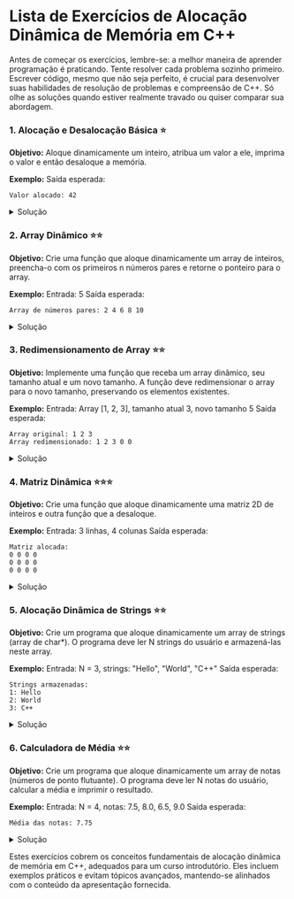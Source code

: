 # Lista de Exercícios de Alocação Dinâmica de Memória em C++

Antes de começar os exercícios, lembre-se: a melhor maneira de aprender programação é praticando. Tente resolver cada problema sozinho primeiro. Escrever código, mesmo que não seja perfeito, é crucial para desenvolver suas habilidades de resolução de problemas e compreensão de C++. Só olhe as soluções quando estiver realmente travado ou quiser comparar sua abordagem.

### 1. Alocação e Desalocação Básica ⭐
**Objetivo:** Aloque dinamicamente um inteiro, atribua um valor a ele, imprima o valor e então desaloque a memória.

**Exemplo:**
Saída esperada:
```
Valor alocado: 42
```

<details>
<summary>Solução</summary>

```cpp
#include <iostream>

int main() {
    int* ptr = new int;
    *ptr = 42;
    
    std::cout << "Valor alocado: " << *ptr << std::endl;
    
    delete ptr;
    ptr = nullptr;

    return 0;
}
```

</details>

### 2. Array Dinâmico ⭐⭐
**Objetivo:** Crie uma função que aloque dinamicamente um array de inteiros, preencha-o com os primeiros n números pares e retorne o ponteiro para o array.

**Exemplo:**
Entrada: 5
Saída esperada:
```
Array de números pares: 2 4 6 8 10
```

<details>
<summary>Solução</summary>

```cpp
#include <iostream>

int* criarArrayPares(int n) {
    int* arr = new int[n];
    for (int i = 0; i < n; i++) {
        arr[i] = (i + 1) * 2;
    }
    return arr;
}

int main() {
    int n;
    std::cout << "Digite o tamanho do array: ";
    std::cin >> n;

    int* pares = criarArrayPares(n);

    std::cout << "Array de números pares: ";
    for (int i = 0; i < n; i++) {
        std::cout << pares[i] << " ";
    }
    std::cout << std::endl;

    delete[] pares;
    pares = nullptr;

    return 0;
}
```

</details>

### 3. Redimensionamento de Array ⭐⭐
**Objetivo:** Implemente uma função que receba um array dinâmico, seu tamanho atual e um novo tamanho. A função deve redimensionar o array para o novo tamanho, preservando os elementos existentes.

**Exemplo:**
Entrada: Array [1, 2, 3], tamanho atual 3, novo tamanho 5
Saída esperada:
```
Array original: 1 2 3
Array redimensionado: 1 2 3 0 0
```

<details>
<summary>Solução</summary>

```cpp
#include <iostream>

int* redimensionarArray(int* arr, int tamanhoAtual, int novoTamanho) {
    int* novoArr = new int[novoTamanho];
    
    // Copia os elementos existentes
    for (int i = 0; i < tamanhoAtual && i < novoTamanho; i++) {
        novoArr[i] = arr[i];
    }
    
    // Inicializa novos elementos com 0
    for (int i = tamanhoAtual; i < novoTamanho; i++) {
        novoArr[i] = 0;
    }
    
    delete[] arr;
    return novoArr;
}

int main() {
    int tamanhoAtual = 3;
    int* arr = new int[tamanhoAtual] {1, 2, 3};
    
    std::cout << "Array original: ";
    for (int i = 0; i < tamanhoAtual; i++) {
        std::cout << arr[i] << " ";
    }
    std::cout << std::endl;
    
    int novoTamanho = 5;
    arr = redimensionarArray(arr, tamanhoAtual, novoTamanho);
    
    std::cout << "Array redimensionado: ";
    for (int i = 0; i < novoTamanho; i++) {
        std::cout << arr[i] << " ";
    }
    std::cout << std::endl;
    
    delete[] arr;
    arr = nullptr;
    
    return 0;
}
```

</details>

### 4. Matriz Dinâmica ⭐⭐⭐
**Objetivo:** Crie uma função que aloque dinamicamente uma matriz 2D de inteiros e outra função que a desaloque.

**Exemplo:**
Entrada: 3 linhas, 4 colunas
Saída esperada:
```
Matriz alocada:
0 0 0 0
0 0 0 0
0 0 0 0
```

<details>
<summary>Solução</summary>

```cpp
#include <iostream>

int** alocarMatriz(int linhas, int colunas) {
    int** matriz = new int*[linhas];
    for (int i = 0; i < linhas; i++) {
        matriz[i] = new int[colunas]();  // Inicializa com zeros
    }
    return matriz;
}

void desalocarMatriz(int** matriz, int linhas) {
    for (int i = 0; i < linhas; i++) {
        delete[] matriz[i];
    }
    delete[] matriz;
}

void imprimirMatriz(int** matriz, int linhas, int colunas) {
    for (int i = 0; i < linhas; i++) {
        for (int j = 0; j < colunas; j++) {
            std::cout << matriz[i][j] << " ";
        }
        std::cout << std::endl;
    }
}

int main() {
    int linhas = 3, colunas = 4;
    int** matriz = alocarMatriz(linhas, colunas);

    std::cout << "Matriz alocada:" << std::endl;
    imprimirMatriz(matriz, linhas, colunas);

    desalocarMatriz(matriz, linhas);
    matriz = nullptr;

    return 0;
}
```

</details>

### 5. Alocação Dinâmica de Strings ⭐⭐
**Objetivo:** Crie um programa que aloque dinamicamente um array de strings (array de char*). O programa deve ler N strings do usuário e armazená-las neste array.

**Exemplo:**
Entrada: N = 3, strings: "Hello", "World", "C++"
Saída esperada:
```
Strings armazenadas:
1: Hello
2: World
3: C++
```

<details>
<summary>Solução</summary>

```cpp
#include <iostream>
#include <cstring>

int main() {
    int N;
    std::cout << "Quantas strings você quer armazenar? ";
    std::cin >> N;
    std::cin.ignore(); // Limpa o buffer do teclado

    char** strings = new char*[N];

    for (int i = 0; i < N; i++) {
        const int MAX_LENGTH = 100;
        strings[i] = new char[MAX_LENGTH];
        std::cout << "Digite a string " << i+1 << ": ";
        std::cin.getline(strings[i], MAX_LENGTH);
    }

    std::cout << "\nStrings armazenadas:" << std::endl;
    for (int i = 0; i < N; i++) {
        std::cout << i+1 << ": " << strings[i] << std::endl;
    }

    // Liberando a memória
    for (int i = 0; i < N; i++) {
        delete[] strings[i];
    }
    delete[] strings;

    return 0;
}
```

</details>

### 6. Calculadora de Média ⭐⭐
**Objetivo:** Crie um programa que aloque dinamicamente um array de notas (números de ponto flutuante). O programa deve ler N notas do usuário, calcular a média e imprimir o resultado.

**Exemplo:**
Entrada: N = 4, notas: 7.5, 8.0, 6.5, 9.0
Saída esperada:
```
Média das notas: 7.75
```

<details>
<summary>Solução</summary>

```cpp
#include <iostream>

int main() {
    int N;
    std::cout << "Quantas notas você quer calcular? ";
    std::cin >> N;

    float* notas = new float[N];

    for (int i = 0; i < N; i++) {
        std::cout << "Digite a nota " << i+1 << ": ";
        std::cin >> notas[i];
    }

    float soma = 0;
    for (int i = 0; i < N; i++) {
        soma += notas[i];
    }

    float media = soma / N;

    std::cout << "Média das notas: " << media << std::endl;

    delete[] notas;
    notas = nullptr;

    return 0;
}
```

</details>

Estes exercícios cobrem os conceitos fundamentais de alocação dinâmica de memória em C++, adequados para um curso introdutório. Eles incluem exemplos práticos e evitam tópicos avançados, mantendo-se alinhados com o conteúdo da apresentação fornecida.

